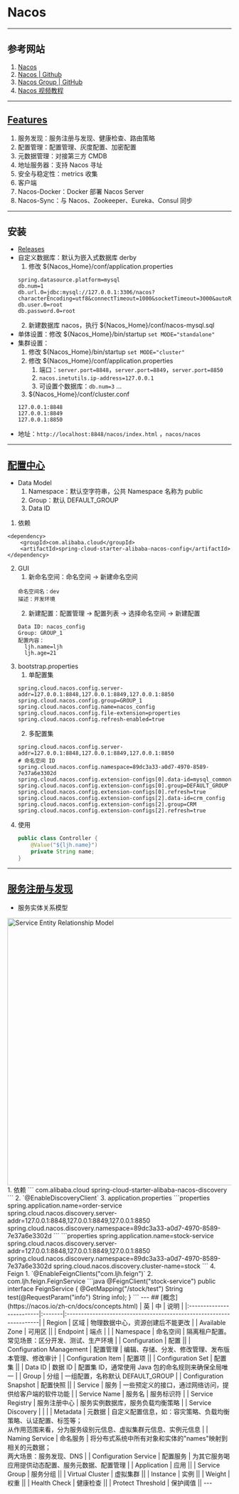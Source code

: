 # Nacos

---
## 参考网站
1. [Nacos](https://nacos.io/zh-cn/docs/quick-start.html)
2. [Nacos | Github](https://github.com/alibaba/nacos)
3. [Nacos Group | GitHub](https://github.com/nacos-group)
4. [Nacos 视频教程](https://www.bilibili.com/video/BV1WZ4y1w7ww)
---
## [Features](https://nacos.io/zh-cn/docs/feature-list.html)
1. 服务发现：服务注册与发现、健康检查、路由策略
2. 配置管理：配置管理、灰度配置、加密配置
3. 元数据管理：对接第三方 CMDB
4. 地址服务器：支持 Nacos 寻址
5. 安全与稳定性：metrics 收集
6. 客户端
7. Nacos-Docker：Docker 部署 Nacos Server
8. Nacos-Sync：与 Nacos、Zookeeper、Eureka、Consul 同步
---
## 安装
- [Releases](https://github.com/alibaba/nacos/releases)
- 自定义数据库：默认为嵌入式数据库 derby
    1. 修改 ${Nacos_Home}/conf/application.properties
    ```properties
    spring.datasource.platform=mysql
    db.num=1
    db.url.0=jdbc:mysql://127.0.0.1:3306/nacos?characterEncoding=utf8&connectTimeout=1000&socketTimeout=3000&autoReconnect=true&useUnicode=true&useSSL=false&serverTimezone=UTC
    db.user.0=root
    db.password.0=root
    ```
    2. 新建数据库 nacos，执行 ${Nacos_Home}/conf/nacos-mysql.sql
- 单体设置：修改 ${Nacos_Home}/bin/startup `set MODE="standalone"`
- 集群设置：
    1. 修改 ${Nacos_Home}/bin/startup `set MODE="cluster"`
    2. 修改 ${Nacos_Home}/conf/application.properties
        1. 端口：`server.port=8848`，`server.port=8849`，`server.port=8850`
        2. `nacos.inetutils.ip-address=127.0.0.1`
        3. 可设置个数据库：`db.num=3` ...
    3. ${Nacos_Home}/conf/cluster.conf
    ```
    127.0.0.1:8848
    127.0.0.1:8849
    127.0.0.1:8850
    ```
- 地址：`http://localhost:8848/nacos/index.html` ，`nacos/nacos`
---
## [配置中心](https://spring-cloud-alibaba-group.github.io/github-pages/hoxton/zh-cn/index.html#_spring_cloud_alibaba_nacos_config)
- Data Model  
    1. Namespace：默认空字符串，公共 Namespace 名称为 public
    2. Group：默认 DEFAULT_GROUP
    3. Data ID
1. 依赖
```
<dependency>
    <groupId>com.alibaba.cloud</groupId>
    <artifactId>spring-cloud-starter-alibaba-nacos-config</artifactId>
</dependency>
```
2. GUI
    1. 新命名空间：命名空间 → 新建命名空间
    ```
    命名空间名：dev
    描述：开发环境
    ```
    2. 新建配置：配置管理 → 配置列表 → 选择命名空间 → 新建配置
    ```
    Data ID: nacos_config
    Group: GROUP_1
    配置内容：
      ljh.name=ljh
      ljh.age=21
    ```
3. bootstrap.properties
    1. 单配置集
    ```properties
    spring.cloud.nacos.config.server-addr=127.0.0.1:8848,127.0.0.1:8849,127.0.0.1:8850
    spring.cloud.nacos.config.group=GROUP_1
    spring.cloud.nacos.config.name=nacos_config
    spring.cloud.nacos.config.file-extension=properties
    spring.cloud.nacos.config.refresh-enabled=true
    ```
    2. 多配置集
    ```properties
    spring.cloud.nacos.config.server-addr=127.0.0.1:8848,127.0.0.1:8849,127.0.0.1:8850
    # 命名空间 ID
    spring.cloud.nacos.config.namespace=89dc3a33-a0d7-4970-8589-7e37a6e3302d
    spring.cloud.nacos.config.extension-configs[0].data-id=mysql_common
    spring.cloud.nacos.config.extension-configs[0].group=DEFAULT_GROUP
    spring.cloud.nacos.config.extension-configs[0].refresh=true
    spring.cloud.nacos.config.extension-configs[2].data-id=crm_config
    spring.cloud.nacos.config.extension-configs[2].group=CRM
    spring.cloud.nacos.config.extension-configs[2].refresh=true
    ```
4. 使用
    ```java
    public class Controller {
        @Value("${ljh.name}")
        private String name;
    }
    ```
---
## [服务注册与发现](https://spring-cloud-alibaba-group.github.io/github-pages/hoxton/zh-cn/index.html#_spring_cloud_alibaba_nacos_discovery)
- 服务实体关系模型  
<img alt="Service Entity Relationship Model" src="https://cdn.nlark.com/yuque/0/2019/jpeg/338441/1561217924697-ba504a35-129f-4fc6-b0df-1130b995375a.jpeg" width="600">
1. 依赖
```
<dependency>
    <groupId>com.alibaba.cloud</groupId>
    <artifactId>spring-cloud-starter-alibaba-nacos-discovery</artifactId>
</dependency>
```
2. `@EnableDiscoveryClient`
3. application.properties
```properties
spring.application.name=order-service
spring.cloud.nacos.discovery.server-addr=127.0.0.1:8848,127.0.0.1:8849,127.0.0.1:8850
spring.cloud.nacos.discovery.namespace=89dc3a33-a0d7-4970-8589-7e37a6e3302d
```
```properties
spring.application.name=stock-service
spring.cloud.nacos.discovery.server-addr=127.0.0.1:8848,127.0.0.1:8849,127.0.0.1:8850
spring.cloud.nacos.discovery.namespace=89dc3a33-a0d7-4970-8589-7e37a6e3302d
spring.cloud.nacos.discovery.cluster-name=stock
```
4. Feign
    1. `@EnableFeignClients("com.ljh.feign")`
    2. com.ljh.feign.FeignService
    ```java
    @FeignClient("stock-service")
    public interface FeignService {
        @GetMapping("/stock/test")
        String test(@RequestParam("info") String info);
    }
    ```
---
## [概念](https://nacos.io/zh-cn/docs/concepts.html)
| 英                        | 中      | 说明                                                                  |
|:-------------------------|:-------|:--------------------------------------------------------------------|
| Region                   | 区域     | 物理数据中心，资源创建后不能更改                                                    |
| Available Zone           | 可用区    ||
| Endpoint                 | 端点     |                                                                     |
| Namespace                | 命名空间   | 隔离租户配置。常见场景：区分开发、测试、生产环境                                            |
| Configuration            | 配置     ||
| Configuration Management | 配置管理   | 编辑、存储、分发、修改管理、发布版本管理、修改审计                                           |
| Configuration Item       | 配置项    ||
| Configuration Set        | 配置集    ||
| Data ID                  | 数据 ID  | 配置集 ID，通常使用 Java 包的命名规则来确保全局唯一                                      |
| Group                    | 分组     | 一组配置，名称默认 DEFAULT_GROUP                                             |
| Configuration Snapshot   | 配置快照   ||
| Service                  | 服务     | 一些预定义的接口，通过网络访问，提供给客户端的软件功能                                         |
| Service Name             | 服务名    | 服务标识符                                                               |
| Service Registry         | 服务注册中心 | 服务实例数据库，服务负载均衡策略                                                    |
| Service Discovery        |        |                                                                     |
| Metadata                 | 元数据    | 自定义配置信息，如：容灾策略、负载均衡策略、认证配置、标签等；<br/>从作用范围来看，分为服务级别元信息、虚拟集群元信息、实例元信息 |
| Naming Service           | 命名服务   | 将分布式系统中所有对象和实体的"names"映射到相关的元数据；<br/>两大场景：服务发现、DNS                  |
| Configuration Service    | 配置服务   | 为其它服务喝应用提供动态配置、服务元数据、配置管理                                           |
| Application              | 应用     ||
| Service Group            | 服务分组   ||
| Virtual Cluster          | 虚拟集群   ||
| Instance                 | 实例     ||
| Weight                   | 权重     ||
| Health Check             | 健康检查   ||
| Protect Threshold        | 保护阈值   ||
---
